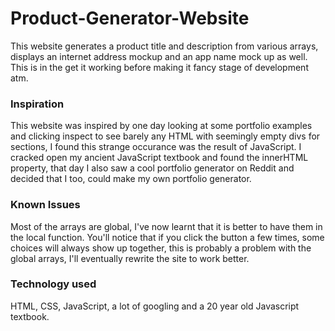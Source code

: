 # Product-Generator-Website
This website generates a product title and description from various arrays, displays an internet address mockup and an app name mock up as well. This is in the get it working before making it fancy stage of development atm.

### Inspiration
This website was inspired by one day looking at some portfolio examples and clicking inspect to see barely any HTML with seemingly empty divs for sections, I found this strange occurance was the result of JavaScript. I cracked open my ancient JavaScript textbook and found the innerHTML property, that day I also saw a cool portfolio generator on Reddit and decided that I too, could make my own portfolio generator.

### Known Issues
Most of the arrays are global, I've now learnt that it is better to have them in the local function.
You'll notice that if you click the button a few times, some choices will always show up together, this is probably a problem with the global arrays, I'll eventually rewrite the site to work better.

### Technology used
HTML, CSS, JavaScript, a lot of googling and a 20 year old Javascript textbook.
